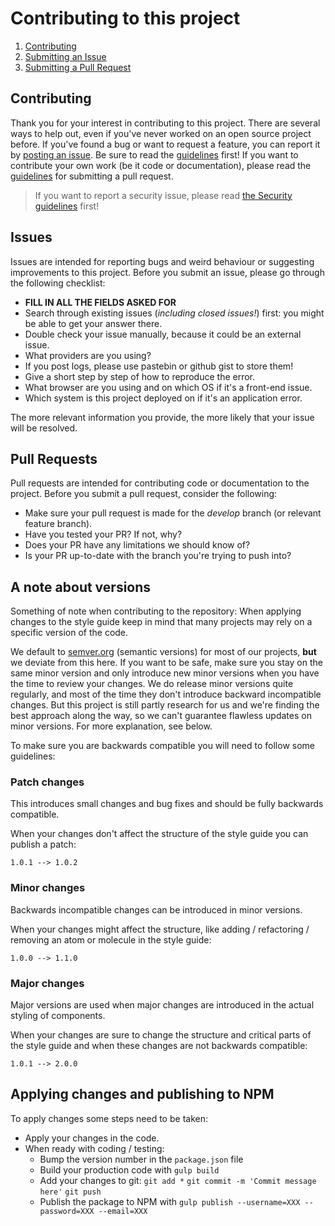 # Contributing to this project

1. [Contributing](#contributing)
2. [Submitting an Issue](#issues)
3. [Submitting a Pull Request](#pull-requests)

## Contributing

Thank you for your interest in contributing to this project. There are several
ways to help out, even if you've never worked on an open source project before.
If you've found a bug or want to request a feature, you can report it by
[posting an issue](https://github.com/StadGent/fractal_styleguide_gent-base/issues/new).
Be sure to read the [guidelines](#issues) first! If you want to contribute
your own work (be it code or documentation), please read the [guidelines](#pull-requests)
for submitting a pull request.

> If you want to report a security issue, please read [the Security guidelines](SECURITY.md)
> first!

## Issues

Issues are intended for reporting bugs and weird behaviour or suggesting
improvements to this project. Before you submit an issue, please go through the
following checklist:

* **FILL IN ALL THE FIELDS ASKED FOR**
* Search through existing issues (*including closed issues!*) first: you might
  be able to get your answer there.
* Double check your issue manually, because it could be an external issue.
* What providers are you using?
* If you post logs, please use pastebin or github gist to store them!
* Give a short step by step of how to reproduce the error.
* What browser are you using and on which OS if it's a front-end issue.
* Which system is this project deployed on if it's an application error.

The more relevant information you provide, the more likely that your issue will
be resolved.

## Pull Requests

Pull requests are intended for contributing code or documentation to the
project. Before you submit a pull request, consider the following:

* Make sure your pull request is made for the *develop* branch (or relevant
  feature branch).
* Have you tested your PR? If not, why?
* Does your PR have any limitations we should know of?
* Is your PR up-to-date with the branch you're trying to push into?

## A note about versions

Something of note when contributing to the repository: When applying changes to
the style guide keep in mind that many projects may rely on a specific version
of the code.

We default to [semver.org](http://semver.org) (semantic versions) for most of
our projects, **but** we deviate from this here. If you want to be safe, make
sure you stay on the same minor version and only introduce new minor versions
when you have the time to review your changes. We do release minor versions
quite regularly, and most of the time they don't introduce backward incompatible
changes. But this project is still partly research for us and we're finding the
best approach along the way, so we can't guarantee flawless updates on minor
versions. For more explanation, see below.

To make sure you are backwards compatible you will need to follow some
guidelines:

### Patch changes

This introduces small changes and bug fixes and should be fully backwards
compatible.

When your changes don't affect the structure of the style guide you can publish
a patch:

```nolang
1.0.1 --> 1.0.2
```

### Minor changes

Backwards incompatible changes can be introduced in minor versions.

When your changes might affect the structure, like adding / refactoring /
removing an atom or molecule in the style guide:

```nolang
1.0.0 --> 1.1.0
```

### Major changes

Major versions are used when major changes are introduced in the actual
styling of components.

When your changes are sure to change the structure and critical parts of the
style guide and when these changes are not backwards compatible:

```nolang
1.0.1 --> 2.0.0
```

## Applying changes and publishing to NPM

To apply changes some steps need to be taken:

* Apply your changes in the code.
* When ready with coding / testing:
  * Bump the version number in the `package.json` file
  * Build your production code with
    `gulp build`
  * Add your changes to git:
    `git add *`
    `git commit -m 'Commit message here'`
    `git push`
  * Publish the package to NPM with
    `gulp publish --username=XXX --password=XXX --email=XXX`

